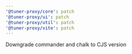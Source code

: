 ```yaml
---
'@tuner-proxy/core': patch
'@tuner-proxy/ui': patch
'@tuner-proxy/util': patch
'@tuner-proxy/vite': patch
---
```


Downgrade commander and chalk to CJS version
